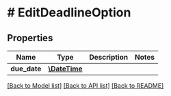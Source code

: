 # # EditDeadlineOption

## Properties

Name | Type | Description | Notes
------------ | ------------- | ------------- | -------------
**due_date** | [**\DateTime**](\DateTime.md) |  |

[[Back to Model list]](../../README.md#models) [[Back to API list]](../../README.md#endpoints) [[Back to README]](../../README.md)
